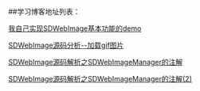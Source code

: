 
##学习博客地址列表：

[我自己实现SDWebImage基本功能的demo](https://github.com/huang303513/GCD-OperationQueue-Exploration/tree/master/HCDWebImage)

[SDWebImage源码分析--加载gif图片](http://www.bubuko.com/infodetail-633704.html)

[SDWebImage源码解析之SDWebImageManager的注解](http://www.jianshu.com/p/6ae6f99b6c4c)


[SDWebImage源码解析之SDWebImageManager的注解(2)](http://www.jianshu.com/p/0f9a7296f4c0)

